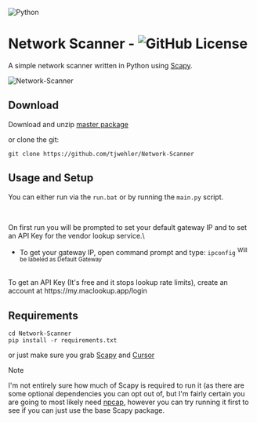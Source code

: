 ![Python](https://img.shields.io/badge/python-3670A0?style=for-the-badge&logo=python&logoColor=ffdd54)


# Network Scanner - ![GitHub License](https://img.shields.io/github/license/Exclavia/gpl2)
A simple network scanner written in Python using [Scapy](https://github.com/secdev/scapy).

![Network-Scanner](https://github.com/Exclavia/Network-Scanner/blob/master/Assets/git.png)

## Download
Download and unzip [master package](https://github.com/Exclavia/Network-Scanner/archive/refs/heads/master.zip)

or clone the git:
```
git clone https://github.com/tjwehler/Network-Scanner
```

 ## Usage and Setup
 You can either run via the `run.bat` or by running the `main.py` script.

<br>
 
 On first run you will be prompted to set your default gateway IP and to set an API Key for the vendor lookup service.\
 - To get your gateway IP, open command prompt and type: `ipconfig` <sup> Will be labeled as Default Gateway </sup>

 <br>
To get an API Key (It's free and it stops lookup rate limits), create an account at https://my.maclookup.app/login

 ## Requirements

```
cd Network-Scanner
pip install -r requirements.txt
```

  or just make sure you grab [Scapy](https://github.com/secdev/scapy) and [Cursor](https://github.com/GijsTimmers/cursor)

 > [!NOTE]
 > I'm not entirely sure how much of Scapy is required to run it (as there are some optional dependencies you can opt out of, but I'm fairly certain you are going to most likely need [npcap](https://npcap.com/),
 > however you can try running it first to see if you can just use the base Scapy package.

 
